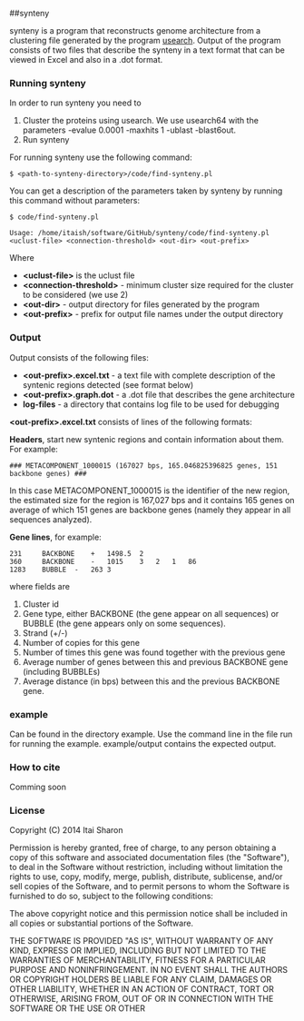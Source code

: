 ##synteny

synteny is a program that reconstructs genome architecture from a clustering file generated by the program [usearch](http://drive5.com/usearch/). Output of the 
program consists of two files that describe the synteny in a text format that can be viewed in Excel and also in a .dot format.

### Running synteny

In order to run synteny you need to

1. Cluster the proteins using usearch. We use usearch64 with the parameters -evalue 0.0001 -maxhits 1 -ublast -blast6out.
2. Run synteny

For running synteny use the following command:

```
$ <path-to-synteny-directory>/code/find-synteny.pl
```

You can get a description of the parameters taken by synteny by running this command without parameters:

```
$ code/find-synteny.pl

Usage: /home/itaish/software/GitHub/synteny/code/find-synteny.pl <uclust-file> <connection-threshold> <out-dir> <out-prefix>
```
Where
* **\<uclust-file\>** is the uclust file
* **\<connection-threshold\>** - minimum cluster size required for the cluster to be considered (we use 2)
* **\<out-dir\>** - output directory for files generated by the program
* **\<out-prefix\>** - prefix for output file names under the output directory

### Output
Output consists of the following files:
* **\<out-prefix\>.excel.txt** - a text file with complete description of the syntenic regions detected (see format below)
* **\<out-prefix\>.graph.dot** - a .dot file that describes the gene architecture
* **log-files** - a directory that contains log file to be used for debugging


**\<out-prefix\>.excel.txt** consists of lines of the following formats:

**Headers**, start new syntenic regions and contain information about them. For example:
```
### METACOMPONENT_1000015 (167027 bps, 165.046825396825 genes, 151 backbone genes) ###
```
In this case METACOMPONENT_1000015 is the identifier of the new region, the estimated size for the region is 167,027 bps and it contains 165 genes on 
average of which 151 genes are backbone genes (namely they appear in all sequences analyzed).

**Gene lines**, for example:
```
231 	BACKBONE	+	1498.5	2
360 	BACKBONE	-	1015	3	2	1	86
1283	BUBBLE	-	263	3
```
where fields are 

1. Cluster id
2. Gene type, either BACKBONE (the gene appear on all sequences) or BUBBLE (the gene appears only on some sequences).
3. Strand (+/-) 
4. Number of copies for this gene 
5. Number of times this gene was found together with the previous gene
6. Average number of genes between this and previous BACKBONE gene (including BUBBLEs) 
7. Average distance (in bps) between this and the previous BACKBONE gene. 

### example

Can be found in the directory example. Use the command line in the file run for running the example. example/output contains the expected output.

### How to cite
Comming soon

### License
Copyright (C) 2014 Itai Sharon

Permission is hereby granted, free of charge, to any person obtaining a copy of this software and associated documentation files (the "Software"), 
to deal in the Software without restriction, including without limitation the rights to use, copy, modify, merge, publish, distribute, sublicense, 
and/or sell copies of the Software, and to permit persons to whom the Software is furnished to do so, subject to the following conditions:

The above copyright notice and this permission notice shall be included in all copies or substantial portions of the Software.

THE SOFTWARE IS PROVIDED "AS IS", WITHOUT WARRANTY OF ANY KIND, EXPRESS OR IMPLIED, INCLUDING BUT NOT LIMITED TO THE WARRANTIES OF MERCHANTABILITY, 
FITNESS FOR A PARTICULAR PURPOSE AND NONINFRINGEMENT. IN NO EVENT SHALL THE AUTHORS OR COPYRIGHT HOLDERS BE LIABLE FOR ANY CLAIM, DAMAGES OR OTHER 
LIABILITY, WHETHER IN AN ACTION OF CONTRACT, TORT OR OTHERWISE, ARISING FROM, OUT OF OR IN CONNECTION WITH THE SOFTWARE OR THE USE OR OTHER 
